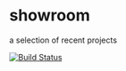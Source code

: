 showroom
========

 a selection of recent projects


[![Build Status](https://travis-ci.org/phbenisc/showroom.svg?branch=develop)](https://travis-ci.org/phbenisc/showroom)
